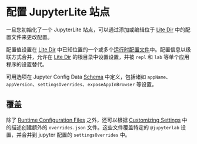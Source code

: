 # 配置 JupyterLite 站点

一旦您初始化了一个 JupyterLite 站点，可以通过添加或编辑位于 [Lite Dir](https://jupyterlite.readthedocs.io/en/stable/reference/cli.html#the-lite-dir) 中的配置文件来更改配置。

配置值设置在 [Lite Dir](https://jupyterlite.readthedocs.io/en/stable/reference/cli.html#the-lite-dir) 中已知位置的一个或多个[运行时配置文件](https://jupyterlite.readthedocs.io/en/stable/reference/config.html)中。配置信息以级联方式合并，允许在 [Lite Dir](https://jupyterlite.readthedocs.io/en/stable/reference/cli.html#the-lite-dir) 的根目录中设置设置，并被 `repl` 和 `lab` 等单个应用程序的设置替代。

可用选项在 Jupyter Config Data [Schema](https://jupyterlite.readthedocs.io/en/stable/reference/schema-v0.html) 中定义，包括诸如 `appName`、`appVersion`、`settingsOverrides`、`exposeAppInBrowser` 等设置。

## 覆盖

除了 [Runtime Configuration Files](https://jupyterlite.readthedocs.io/en/stable/reference/config.html) 之外，还可以根据 [Customizing Settings](https://jupyterlite.readthedocs.io/en/stable/howto/configure/settings.html) 中的描述创建额外的 `overrides.json` 文件。这些文件覆盖特定的 `@jupyterlab` 设置，并合并到 jupyter 配置的 `settingsOverrides` 中。